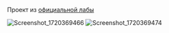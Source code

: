 Проект из [официальной лабы](https://codelabs.developers.google.com/codelabs/flutter-codelab-first)

![Screenshot_1720369466](https://github.com/OlegTiotenshi/NamerApp/assets/63308514/d4f243cc-110c-443c-b149-a5616732a868)
![Screenshot_1720369474](https://github.com/OlegTiotenshi/NamerApp/assets/63308514/e6e5cb09-9640-4711-83b3-afb1872432c0)
